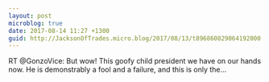 ```yaml
---
layout: post
microblog: true
date: 2017-08-14 11:27 +1300
guid: http://JacksonOfTrades.micro.blog/2017/08/13/t896860829064192000.html
---
```

RT @GonzoVice: But wow! This goofy child president we have on our hands now. He is demonstrably a fool and a failure, and this is only the…
